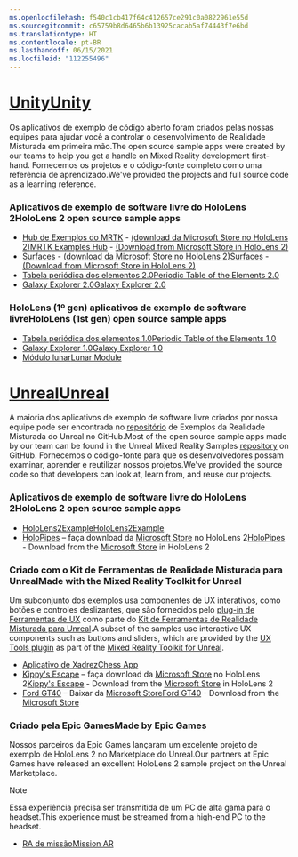 ```yaml
---
ms.openlocfilehash: f540c1cb417f64c412657ce291c0a0822961e55d
ms.sourcegitcommit: c65759b8d6465b6b13925cacab5af74443f7e6bd
ms.translationtype: HT
ms.contentlocale: pt-BR
ms.lasthandoff: 06/15/2021
ms.locfileid: "112255496"
---
```

# <a name="unity"></a>[<span data-ttu-id="fe292-101">Unity</span><span class="sxs-lookup"><span data-stu-id="fe292-101">Unity</span></span>](#tab/unity)

<span data-ttu-id="fe292-102">Os aplicativos de exemplo de código aberto foram criados pelas nossas equipes para ajudar você a controlar o desenvolvimento de Realidade Misturada em primeira mão.</span><span class="sxs-lookup"><span data-stu-id="fe292-102">The open source sample apps were created by our teams to help you get a handle on Mixed Reality development first-hand.</span></span> <span data-ttu-id="fe292-103">Fornecemos os projetos e o código-fonte completo como uma referência de aprendizado.</span><span class="sxs-lookup"><span data-stu-id="fe292-103">We've provided the projects and full source code as a learning reference.</span></span>

### <a name="hololens-2-open-source-sample-apps"></a><span data-ttu-id="fe292-104">Aplicativos de exemplo de software livre do HoloLens 2</span><span class="sxs-lookup"><span data-stu-id="fe292-104">HoloLens 2 open source sample apps</span></span>

* <span data-ttu-id="fe292-105">[Hub de Exemplos do MRTK](/windows/mixed-reality/mrtk-unity/features/example-scenes/example-hub) - [(download da Microsoft Store no HoloLens 2)](https://www.microsoft.com/p/mrtk-examples-hub/9mv8c39l2sj4)</span><span class="sxs-lookup"><span data-stu-id="fe292-105">[MRTK Examples Hub](/windows/mixed-reality/mrtk-unity/features/example-scenes/example-hub) - [(Download from Microsoft Store in HoloLens 2)](https://www.microsoft.com/p/mrtk-examples-hub/9mv8c39l2sj4)</span></span>
* <span data-ttu-id="fe292-106">[Surfaces](../unity/sampleapp-surfaces.md) - [(download da Microsoft Store no HoloLens 2)](https://www.microsoft.com/p/surfaces/9nvkpv3sk3x0)</span><span class="sxs-lookup"><span data-stu-id="fe292-106">[Surfaces](../unity/sampleapp-surfaces.md) - [(Download from Microsoft Store in HoloLens 2)](https://www.microsoft.com/p/surfaces/9nvkpv3sk3x0)</span></span>
* [<span data-ttu-id="fe292-107">Tabela periódica dos elementos 2.0</span><span class="sxs-lookup"><span data-stu-id="fe292-107">Periodic Table of the Elements 2.0</span></span>](https://medium.com/@dongyoonpark/bringing-the-periodic-table-of-the-elements-app-to-hololens-2-with-mrtk-v2-a6e3d8362158)
* [<span data-ttu-id="fe292-108">Galaxy Explorer 2.0</span><span class="sxs-lookup"><span data-stu-id="fe292-108">Galaxy Explorer 2.0</span></span>](../unity/galaxy-explorer-update.md)

### <a name="hololens-1st-gen-open-source-sample-apps"></a><span data-ttu-id="fe292-109">HoloLens (1º gen) aplicativos de exemplo de software livre</span><span class="sxs-lookup"><span data-stu-id="fe292-109">HoloLens (1st gen) open source sample apps</span></span>

* [<span data-ttu-id="fe292-110">Tabela periódica dos elementos 1.0</span><span class="sxs-lookup"><span data-stu-id="fe292-110">Periodic Table of the Elements 1.0</span></span>](../unity/periodic-table-of-the-elements.md)
* [<span data-ttu-id="fe292-111">Galaxy Explorer 1.0</span><span class="sxs-lookup"><span data-stu-id="fe292-111">Galaxy Explorer 1.0</span></span>](../unity/galaxy-explorer.md)
* [<span data-ttu-id="fe292-112">Módulo lunar</span><span class="sxs-lookup"><span data-stu-id="fe292-112">Lunar Module</span></span>](../unity/lunar-module.md)

# <a name="unreal"></a>[<span data-ttu-id="fe292-113">Unreal</span><span class="sxs-lookup"><span data-stu-id="fe292-113">Unreal</span></span>](#tab/unreal)

<span data-ttu-id="fe292-114">A maioria dos aplicativos de exemplo de software livre criados por nossa equipe pode ser encontrada no [repositório](https://github.com/microsoft/MixedReality-Unreal-Samples) de Exemplos da Realidade Misturada do Unreal no GitHub.</span><span class="sxs-lookup"><span data-stu-id="fe292-114">Most of the open source sample apps made by our team can be found in the Unreal Mixed Reality Samples [repository](https://github.com/microsoft/MixedReality-Unreal-Samples) on GitHub.</span></span> <span data-ttu-id="fe292-115">Fornecemos o código-fonte para que os desenvolvedores possam examinar, aprender e reutilizar nossos projetos.</span><span class="sxs-lookup"><span data-stu-id="fe292-115">We've provided the source code so that developers can look at, learn from, and reuse our projects.</span></span>

### <a name="hololens-2-open-source-sample-apps"></a><span data-ttu-id="fe292-116">Aplicativos de exemplo de software livre do HoloLens 2</span><span class="sxs-lookup"><span data-stu-id="fe292-116">HoloLens 2 open source sample apps</span></span>

* [<span data-ttu-id="fe292-117">HoloLens2Example</span><span class="sxs-lookup"><span data-stu-id="fe292-117">HoloLens2Example</span></span>](https://github.com/microsoft/MixedReality-Unreal-Samples/tree/master/HoloLens2Example)
* <span data-ttu-id="fe292-118">[HoloPipes](https://github.com/microsoft/MixedReality-Unreal-HoloPipes) – faça download da [Microsoft Store](https://www.microsoft.com/p/holopipes/9mszb3nnrxn9) no HoloLens 2</span><span class="sxs-lookup"><span data-stu-id="fe292-118">[HoloPipes](https://github.com/microsoft/MixedReality-Unreal-HoloPipes) - Download from the [Microsoft Store](https://www.microsoft.com/p/holopipes/9mszb3nnrxn9) in HoloLens 2</span></span>

### <a name="made-with-the-mixed-reality-toolkit-for-unreal"></a><span data-ttu-id="fe292-119">Criado com o Kit de Ferramentas de Realidade Misturada para Unreal</span><span class="sxs-lookup"><span data-stu-id="fe292-119">Made with the Mixed Reality Toolkit for Unreal</span></span>

<span data-ttu-id="fe292-120">Um subconjunto dos exemplos usa componentes de UX interativos, como botões e controles deslizantes, que são fornecidos pelo [plug-in de Ferramentas de UX](https://aka.ms/uxt-unreal) como parte do [Kit de Ferramentas de Realidade Misturada para Unreal](https://aka.ms/mrtk-unreal).</span><span class="sxs-lookup"><span data-stu-id="fe292-120">A subset of the samples use interactive UX components such as buttons and sliders, which are provided by the [UX Tools plugin](https://aka.ms/uxt-unreal) as part of the [Mixed Reality Toolkit for Unreal](https://aka.ms/mrtk-unreal).</span></span>

* [<span data-ttu-id="fe292-121">Aplicativo de Xadrez</span><span class="sxs-lookup"><span data-stu-id="fe292-121">Chess App</span></span>](https://github.com/microsoft/MixedReality-Unreal-Samples/tree/master/ChessApp)
* <span data-ttu-id="fe292-122">[Kippy's Escape](../unreal/unreal-kippys-escape.md) – faça download da [Microsoft Store](https://www.microsoft.com/p/kippys-escape/9nbd7gl86vkd) no HoloLens 2</span><span class="sxs-lookup"><span data-stu-id="fe292-122">[Kippy's Escape](../unreal/unreal-kippys-escape.md) - Download from the [Microsoft Store](https://www.microsoft.com/p/kippys-escape/9nbd7gl86vkd) in HoloLens 2</span></span>
* <span data-ttu-id="fe292-123">[Ford GT40](../unreal/unreal-ford-gt40.md) – Baixar da [Microsoft Store](https://www.microsoft.com/p/ford-gt40/9p4vllktfvfp)</span><span class="sxs-lookup"><span data-stu-id="fe292-123">[Ford GT40](../unreal/unreal-ford-gt40.md) - Download from the [Microsoft Store](https://www.microsoft.com/p/ford-gt40/9p4vllktfvfp)</span></span>

### <a name="made-by-epic-games"></a><span data-ttu-id="fe292-124">Criado pela Epic Games</span><span class="sxs-lookup"><span data-stu-id="fe292-124">Made by Epic Games</span></span>

<span data-ttu-id="fe292-125">Nossos parceiros da Epic Games lançaram um excelente projeto de exemplo de HoloLens 2 no Marketplace do Unreal.</span><span class="sxs-lookup"><span data-stu-id="fe292-125">Our partners at Epic Games have released an excellent HoloLens 2 sample project on the Unreal Marketplace.</span></span>

> [!NOTE]
> <span data-ttu-id="fe292-126">Essa experiência precisa ser transmitida de um PC de alta gama para o headset.</span><span class="sxs-lookup"><span data-stu-id="fe292-126">This experience must be streamed from a high-end PC to the headset.</span></span>

* [<span data-ttu-id="fe292-127">RA de missão</span><span class="sxs-lookup"><span data-stu-id="fe292-127">Mission AR</span></span>](https://docs.unrealengine.com/Resources/Showcases/MissionAR/index.html)
